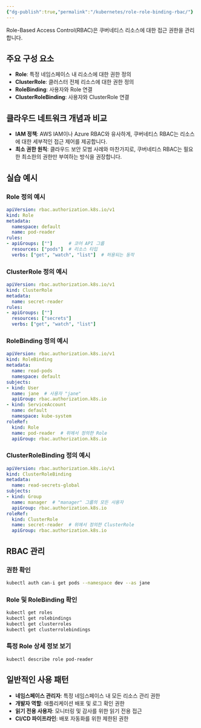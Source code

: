 ```yaml
---
{"dg-publish":true,"permalink":"/kubernetes/role-role-binding-rbac/"}
---
```



Role-Based Access Control(RBAC)은 쿠버네티스 리소스에 대한 접근 권한을 관리합니다.

## 주요 구성 요소

- **Role**: 특정 네임스페이스 내 리소스에 대한 권한 정의
- **ClusterRole**: 클러스터 전체 리소스에 대한 권한 정의
- **RoleBinding**: 사용자와 Role 연결
- **ClusterRoleBinding**: 사용자와 ClusterRole 연결

## 클라우드 네트워크 개념과 비교

- **IAM 정책**: AWS IAM이나 Azure RBAC와 유사하게, 쿠버네티스 RBAC는 리소스에 대한 세부적인 접근 제어를 제공합니다.
- **최소 권한 원칙**: 클라우드 보안 모범 사례와 마찬가지로, 쿠버네티스 RBAC는 필요한 최소한의 권한만 부여하는 방식을 권장합니다.

## 실습 예시

### Role 정의 예시

```yaml
apiVersion: rbac.authorization.k8s.io/v1
kind: Role
metadata:
  namespace: default
  name: pod-reader
rules:
- apiGroups: [""]      # 코어 API 그룹
  resources: ["pods"]  # 리소스 타입
  verbs: ["get", "watch", "list"]  # 허용되는 동작
```

### ClusterRole 정의 예시

```yaml
apiVersion: rbac.authorization.k8s.io/v1
kind: ClusterRole
metadata:
  name: secret-reader
rules:
- apiGroups: [""]
  resources: ["secrets"]
  verbs: ["get", "watch", "list"]
```

### RoleBinding 정의 예시

```yaml
apiVersion: rbac.authorization.k8s.io/v1
kind: RoleBinding
metadata:
  name: read-pods
  namespace: default
subjects:
- kind: User
  name: jane  # 사용자 "jane"
  apiGroup: rbac.authorization.k8s.io
- kind: ServiceAccount
  name: default
  namespace: kube-system
roleRef:
  kind: Role
  name: pod-reader  # 위에서 정의한 Role
  apiGroup: rbac.authorization.k8s.io
```

### ClusterRoleBinding 정의 예시

```yaml
apiVersion: rbac.authorization.k8s.io/v1
kind: ClusterRoleBinding
metadata:
  name: read-secrets-global
subjects:
- kind: Group
  name: manager  # "manager" 그룹의 모든 사용자
  apiGroup: rbac.authorization.k8s.io
roleRef:
  kind: ClusterRole
  name: secret-reader  # 위에서 정의한 ClusterRole
  apiGroup: rbac.authorization.k8s.io
```

## RBAC 관리

### 권한 확인

```bash
kubectl auth can-i get pods --namespace dev --as jane
```

### Role 및 RoleBinding 확인

```bash
kubectl get roles
kubectl get rolebindings
kubectl get clusterroles
kubectl get clusterrolebindings
```

### 특정 Role 상세 정보 보기

```bash
kubectl describe role pod-reader
```

## 일반적인 사용 패턴

- **네임스페이스 관리자**: 특정 네임스페이스 내 모든 리소스 관리 권한
- **개발자 역할**: 애플리케이션 배포 및 로그 확인 권한
- **읽기 전용 사용자**: 모니터링 및 감사를 위한 읽기 전용 접근
- **CI/CD 파이프라인**: 배포 자동화를 위한 제한된 권한
